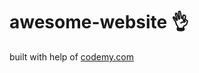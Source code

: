 # awesome-website :ok_hand:                                                                                                                                                    
built with help of <a href="http://johnelder.com/">codemy.com</a>
